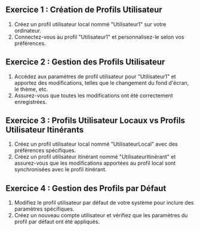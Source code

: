 
## Exercice 1 : Création de Profils Utilisateur

1. Créez un profil utilisateur local nommé "Utilisateur1" sur votre ordinateur.
2. Connectez-vous au profil "Utilisateur1" et personnalisez-le selon vos préférences.

## Exercice 2 : Gestion des Profils Utilisateur

1. Accédez aux paramètres de profil utilisateur pour "Utilisateur1" et apportez des modifications, telles que le changement du fond d'écran, le thème, etc.
2. Assurez-vous que toutes les modifications ont été correctement enregistrées.

## Exercice 3 : Profils Utilisateur Locaux vs Profils Utilisateur Itinérants

1. Créez un profil utilisateur local nommé "UtilisateurLocal" avec des préférences spécifiques.
2. Créez un profil utilisateur itinérant nommé "UtilisateurItinérant" et assurez-vous que les modifications apportées au profil local sont synchronisées avec le profil itinérant.

## Exercice 4 : Gestion des Profils par Défaut

1. Modifiez le profil utilisateur par défaut de votre système pour inclure des paramètres spécifiques.
2. Créez un nouveau compte utilisateur et vérifiez que les paramètres du profil par défaut ont été appliqués.

